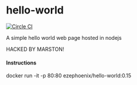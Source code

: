 # hello-world

[![Circle CI](https://circleci.com/gh/ezephoenix/hello-world.svg?style=svg&circle-token=6458e941b7ba2aa352852c4ebfe649f65d1383a0)](https://circleci.com/gh/ezephoenix/hello-world)

A simple hello world web page hosted in nodejs

HACKED BY MARSTON!

#### Instructions
docker run -it -p 80:80 ezephoenix/hello-world:0.15
